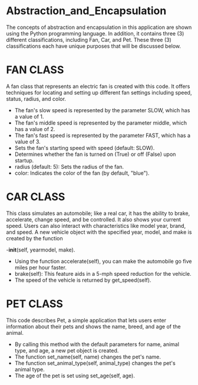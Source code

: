 # Abstraction_and_Encapsulation

The concepts of abstraction and encapsulation in this application are shown using the Python programming language. In addition, it contains three (3) different classifications, including Fan, Car, and Pet. These three (3) classifications each have unique purposes that will be discussed below.

# FAN CLASS

A fan class that represents an electric fan is created with this code. It offers techniques for locating and setting up different fan settings including speed, status, radius, and color.

- The fan's slow speed is represented by the parameter SLOW, which has a value of 1.
- The fan's middle speed is represented by the parameter middle, which has a value of 2.
- The fan's fast speed is represented by the parameter FAST, which has a value of 3.
- Sets the fan's starting speed with speed (default: SLOW).
- Determines whether the fan is turned on (True) or off (False) upon startup.
- radius (default: 5): Sets the radius of the fan.
- color: Indicates the color of the fan (by default, "blue").

# CAR CLASS 

This class simulates an automobile; like a real car, it has the ability to brake, accelerate, change speed, and be controlled. It also shows your current speed. Users can also interact with characteristics like model year, brand, and speed.
A new vehicle object with the specified year, model, and make is created by the function

-__init__(self, yearmodel, make).
- Using the function accelerate(self), you can make the automobile go five miles per hour faster.
- brake(self): This feature aids in a 5-mph speed reduction for the vehicle.
- The speed of the vehicle is returned by get_speed(self).

# PET CLASS 

This code describes Pet, a simple application that lets users enter information about their pets and shows the name, breed, and age of the animal. 

- By calling this method with the default parameters for name, animal type, and age, a new pet object is created.
- The function set_name(self, name) changes the pet's name.
- The function set_animal_type(self, animal_type) changes the pet's animal type.
- The age of the pet is set using set_age(self, age).
